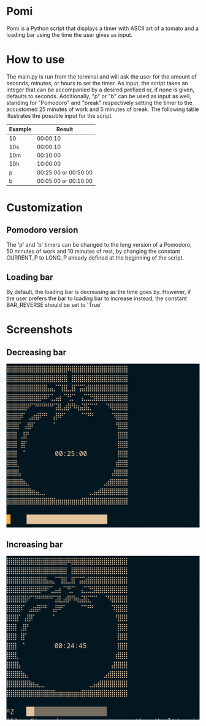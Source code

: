 # Pomi
Pomi is a Python script that displays a timer with ASCII art of a tomato and a loading bar using the time the user gives as input.

# How to use
The main.py is run from the terminal and will ask the user for the amount of seconds, minutes, or hours to set the timer. As input, the script takes an integer that can be accompanied by a desired prefixed or, if none is given, defaults to seconds. Additionally, "p" or "b" can be used as input as well, standing for "Pomodoro" and "break" respectively setting the timer to the accustomed 25 minutes of work and 5 minutes of break. The following table illustrates the possible input for the script.

| Example | Result |
|----------|----------|
| 10 | 00:00:10 |
| 10s | 00:00:10 |
| 10m | 00:10:00 |
| 10h | 10:00:00 |
| p | 00:25:00 or 00:50:00|
| b | 00:05:00 or 00:10:00|

# Customization

## Pomodoro version
The 'p' and 'b' timers can be changed to the long version of a Pomodoro, 50 minutes of work and 10 minutes of rest, by changing the constant CURRENT_P to LONG_P already defined at the beginning of the script.

## Loading bar

By default, the loading bar is decreasing as the time goes by. However, if the user prefers the bar to loading bar to increase instead, the constant BAR_REVERSE should be set to 'True'

# Screenshots
## Decreasing bar
![Decreasing bar](assets/decreasing.gif)
## Increasing bar
![Increasing bar](assets/increasing.gif)
